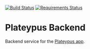 [![Build Status](https://travis-ci.org/Geologik/plateypus-backend.svg?branch=master)](https://travis-ci.org/Geologik/plateypus-backend)
[![Requirements Status](https://requires.io/github/Geologik/plateypus-backend/requirements.svg?branch=master)](https://requires.io/github/Geologik/plateypus-backend/requirements/?branch=master)

# Plateypus Backend

Backend service for the [Plateypus app](https://github.com/Geologik/plateypus).
